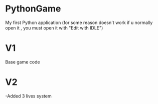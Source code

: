 # PythonGame
 My first Python application
 (for some reason doesn't work if u normally open it , you must open it with "Edit with IDLE")
 
  V1
  =========================================
  Base game code
  
  
  V2
  =========================================
  
  -Added 3 lives system
  
